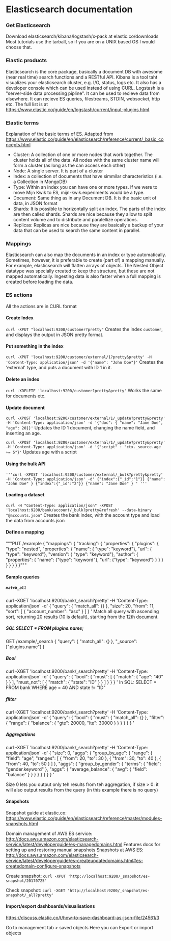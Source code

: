 # Elasticsearch documentation

### Get Elasticsearch
Download elasticsearch/kibana/logstash/x-pack at elastic.co/downloads
Most tutorials use the tarball, so if you are on a UNIX based OS I would choose that.

### Elastic products
Elasticsearch is the core package, basically a document DB with awesome (near real time) search functions and a RESTful API. 
Kibana is a tool taht visualizes your elasticsearch cluster, e.g. I/O, status, logs etc. It also has a developer console which can be used instead of using CURL.
Logstash is a "server-side data processing pipline". It can be used to recieve data from elsewhere. It can recieve ES queries, filestreams, STDIN, websocket, http etc.
The full list is at https://www.elastic.co/guide/en/logstash/current/input-plugins.html.

### Elastic terms
Explanation of the basic terms of ES. Adapted from https://www.elastic.co/guide/en/elasticsearch/reference/current/_basic_concepts.html
- Cluster: A collection of one or more nodes that work together. The cluster holds all of the data. All nodes with the same cluster name will form a cluster (as long as the can access each other)
- Node: A single server. It is part of a cluster
- Index: a collection of documents that have simmilar characteristics (i.e. a Collection in MongoDB)
- Type: Within an index you can have one or more types. If we were to move Mijn Kwik to ES, mijn-kwik.experiments would be a type.
- Document: Same thing as in any Document DB. It is the basic unit of data, in JSON format
- Shards: It is possible to horizontally split an index. The parts of the index are then called shards. Shards are nice because they allow to split content volume and to distribute and paralellize operations.
- Replicas: Replicas are nice because they are basically a backup of your data that can be used to search the same content in parallel.

### Mappings
Elasticsearch can also map the documents in an index or type automatically. Sometimes, however, it is preferable to create (part of) a mapping manually. For example, elasticsearch will flatten arrays of objects. The Nested Object datatype was specially created to keep the structure, but these are not mapped automatically. Ingesting data is also faster when a full mapping is created before loading the data.

### ES actions
All the actions are in CURL format
#### Create Index
`curl -XPUT "localhost:9200/customer?pretty"`
Creates the index `customer`, and displays the output in JSON pretty format.

#### Put something in the index
`curl -XPUT 'localhost:9200/customer/external/1?pretty&pretty' -H 'Content-Type: application/json' -d '{"name": "John Doe"}'`
Creates the 'external' type, and puts a document with ID 1 in it.

#### Delete an index
`curl -XDELETE 'localhost:9200/customer?pretty&pretty'`
Works the same for documents etc.

#### Update document
`curl -XPOST 'localhost:9200/customer/external/1/_update?pretty&pretty' -H 'Content-Type: application/json' -d '{"doc": { "name": "Jane Doe", "age": 20}}'`
Updates the ID 1 document, changing the name field, and inserting an age.

`curl -XPOST 'localhost:9200/customer/external/1/_update?pretty&pretty' -H 'Content-Type: application/json' -d '{"script" : "ctx._source.age += 5"}'`
Updates age with a script

#### Using the bulk API
`'''curl -XPOST 'localhost:9200/customer/external/_bulk?pretty&pretty' -H 'Content-Type: application/json' -d'
{"index":{"_id":"1"}}
{"name": "John Doe" }
{"index":{"_id":"2"}}
{"name": "Jane Doe" }
' '''`
#### Loading a dataset
`curl -H "Content-Type: application/json" -XPOST 'localhost:9200/bank/account/_bulk?pretty&refresh' --data-binary "@accounts.json"`
Creates the bank index, with the account type and load the data from accounts.json

#### Define a mapping
"""PUT /example
{
  "mappings": {
    "tracking": {
      "properties": {
        "plugins": {
          "type": "nested", 
          "properties": {
            "name": { "type": "keyword"},
            "url": { "type": "keyword"},
            "version": { "type": "keyword"},
            "author": { 
              "properties": {
                "name": {"type": "keyword"},
                "url": {"type": "keyword"}
              }
            }
          }
        }
      }
    }
  }
}"""

#### Sample queries
##### `match_all`
curl -XGET 'localhost:9200/bank/_search?pretty' -H 'Content-Type: application/json' -d'
{
  "query": { "match_all": {} },
  "size": 20,
  "from": 11,
  "sort": [
    { "account_number": "asc" }
  ]
}
'
Match all query with ascending sort, returning 20 results (10 is default), starting from the 12th document. 
##### SQL SELECT * FROM plugins.name;

GET /example/_search
{
  "query": { "match_all": {} },
  "_source": ["plugins.name"]
}

##### Bool
curl -XGET 'localhost:9200/bank/_search?pretty' -H 'Content-Type: application/json' -d'
{
  "query": {
    "bool": {
      "must": [
        { "match": { "age": "40" } }
      ],
      "must_not": [
        { "match": { "state": "ID" } }
      ]
    }
  }
}
'
In SQL: SELECT * FROM bank WHERE age = 40 AND state != "ID"

##### filter
curl -XGET 'localhost:9200/bank/_search?pretty' -H 'Content-Type: application/json' -d'
{
  "query": {
    "bool": {
      "must": { "match_all": {} },
      "filter": {
        "range": {
          "balance": {
            "gte": 20000,
            "lte": 30000
          }
        }
      }
    }
  }
}
'

##### Aggregations

curl -XGET 'localhost:9200/bank/_search?pretty' -H 'Content-Type: application/json' -d'
{
  "size": 0,
  "aggs": {
    "group_by_age": {
      "range": {
        "field": "age",
        "ranges": [
          {
            "from": 20,
            "to": 30
          },
          {
            "from": 30,
            "to": 40
          },
          {
            "from": 40,
            "to": 50
          }
        ]
      },
      "aggs": {
        "group_by_gender": {
          "terms": {
            "field": "gender.keyword"
          },
          "aggs": {
            "average_balance": {
              "avg": {
                "field": "balance"
              }
            }
          }
        }
      }
    }
  }
}
'

Size 0 lets you output only teh results from teh aggregation, if size > 0: it will also output results from the query (in this example there is no query)

#### Snapshots
Snapshot guide at elastic.co:
https://www.elastic.co/guide/en/elasticsearch/reference/master/modules-snapshots.html

Domain management of AWS ES service:
http://docs.aws.amazon.com/elasticsearch-service/latest/developerguide/es-managedomains.html
Features docs for setting up and restoring manual snapshots
Snapshots at AWS ES:
http://docs.aws.amazon.com/elasticsearch-service/latest/developerguide/es-createupdatedomains.html#es-createdomain-configure-snapshots

Create snapshot:
`curl -XPUT 'http://localhost:9200/_snapshot/es-snapshot/20170725'`

Check snapshot:
`curl -XGET 'http://localhost:9200/_snapshot/es-snapshot/_all?pretty'`

#### Import/export dashboards/visualisations
https://discuss.elastic.co/t/how-to-save-dashboard-as-json-file/24561/3

Go to management tab > saved objects
Here you can Export or import objects

